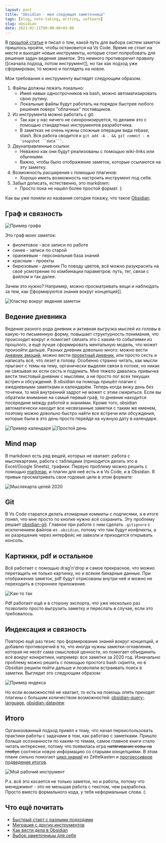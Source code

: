 ```yaml
---
layout: post
title: "Obsidian - моя следующая заметочница"
tags: [blog, note-taking, writing, software]
slug: obsidian
date: 2021-02-21T09:00:00+03:00
---
```


В [прошлой статье](/notes-evolution/) я писал о том, какой путь для выбора систем заметок пришлось пройти, чтобы остановится на Vs Code. Время не стоит на месте и выходят новые инструменты, которые стоит попробовать для решения задач ведения заметок. Это немного противоречит правилу [[сначала подход, потом инструмент]], но так как подход уже сформирован, то можно и поглядеть на новое.

Мои требования к инструменту выглядят следующим образом.

1. Файлы должны лежать локально:
   * Имея навык однострочников на bash, можно автоматизировать свою рутину.
   * Локальные файлы будут работать на порядок быстрее любого решения поверх "облачных" поставщиков.
2. Из инструмента можно работать с git:
   * Так как у нас ничего не синхронизируется, то делаем это с помощью стандартных инструментов разработчика.
   * В заметках не очень нужны сложные операции вида rebase, stash. Вся работа сводится к `git add -A . && git commit - m 'snapshot ``date``'`.
3. Двунаправленные ссылки:
   * Неважно как они будут реализованы с помощью wiki-links или обычными.
   * Важно, чтобы было отображение заметок, которые ссылаются на эту заметку.
4. Возможность расширения с помощью плагинов:
   * Хорошо иметь возможность настроить инструмент под себя.
5. Забыл дописать, естественно, это markdown:
   * Просто пока не нашёл более простой формат. (:

Как вы уже поняли из названия сегодня покажу, что такое [Obsidian](https://obsidian.md/).

## Граф и связность

![Пример графа](/images/Связность%20заметок.png)

Это граф моих заметок:
* фиолетовое - все записи по работе
* синее - записи по старой
* оранжевым - персональная база знаний
* красным - проекты
* бирюзовым - дневник
По поводу цветов, всё можно разукрасить на своё усмотрение по комбинации параметров: путь, тег, связи с файлом и так далее.

Зачем это нужно? Например, можно просматривать вещи и наблюдать за тем, как [[формируются знания вокруг концепций]].

![Кластер вокруг ведения заметок](/images/20210221114859.png)

## Ведение дневника

Ведение разного рода дневник и активная выгрузка мыслей из головы в какую-то письменную форму, повышает структурность понимания, что происходит вокруг и помогает связать это с каким-то событиями из прошлого, а ещё лучше сформировать ментальную модель, что может произойти дальше. Разных дневник довольно много: можно вести [дневник эмоций](https://blog.system-school.ru/2020/10/14/emotions-diary/), можно вести [проектный дневник](https://habr.com/ru/post/116251/), или просто сесть и написать всё, что лезет в голову. Особенно странно читать, как мысли прыгают с темы на тему, органически выделяя связи в потоке, но никак не связывая их если сесть и подумать. Мне тяжело давалась привычка вести текстовый дневник с мыслями, а не просто лог всех текущих встреч и обсуждений. В obsidian на помощь пришёл плагин с ежедневными заметками и календарём. Теперь когда вижу день без точечки, то мой внутренний задрот не может с этим смириться. Если вы обратили внимание на самый первый граф, то дневник находится посередине между работой и знаниями. Кроме того, obsidian автоматически находит все несвязанные заметки с таким же именем, поэтому можно довольно быстро найти все встречи или обсуждения, которые были в это день просто перейдя на нужную дату в календаре.

![Пример календаря](/images/20210221115634.png)
![Простой день](/images/20210221120213.png)

## Mind map

В markdown есть ряд вещей, которых не хватает: работа с мыслекартами, работа с таблицами (приходится делать это в Excel/Google Sheets), графики. Первую проблему можно решить с помощью [markmap](https://markmap.js.org/), и плагин для неё есть и в Vs Code, и в Obsidian. Я привык просматривать свои годовые цели в этом формате:

![Мыслекарта целей 2020](/images/20210221120350.png)

## Git

В Vs Code старался делать атомарные коммиты с подписями, а в итоге понял, что мне просто по кнопке нужно всё сохранить. Эту проблему решает [obsidian-git](https://github.com/denolehov/obsidian-git).
Главное при работе с ним сделать `.gitignore` с исключением файлов из `.obsidian`, потому что там будут конфликты, а их разрешение через интерфейс не завезли и приходится открывать консоль.

## Картинки, pdf и остальное

Всё работает с помощью drag'n'drop и самое прекрасное, что можно перетащить не только картинку, но и всякие бинарные данные. При отображение заметок, pdf будут отрисованы внутри неё и можно не переходить в стороннее приложение.

![Как-то так](/images/20210221125122.png)

Pdf работает ещё и в сторону экспорта, что уже несколько раз позволило просто выгрузить заметку и переслать в случае, если это требовалось.

## Индексация и связность

Повторю ещё раз тезис про формирование знаний вокруг концепций, и добавлю противоречий в то, что иногда нужны заметки-оглавления, которая не несёт сама смысловой ценности, но помогает объединить всё вокруг конкретики, например: все заметки за 2020 год. Изначально проблему можно решить с помощью простого bash скрипта, но в Obsidian решили пойти дальше и позволили встраивать поиск в заметки. Выглядит это следующим образом:

![Пример индекса](/images/20210221122748.png)

Но если возможностей не хватает, то есть на помощь опять приходят плагины с большим количеством возможностей: [obsidian-query-language](https://github.com/jplattel/obsidian-query-language), [obsidian-dataview](https://github.com/blacksmithgu/obsidian-dataview).

## Итого

Организованный подход привёл к тому, что начал переиспользовать практики работы с задачами в том, как работаю с заметками. Пришло больше осознанности по каким-то темам, самое главное книги стало читать интереснее, потому что появилась игра ~~натягивание совы на глобус~~ соотнеси новую информацию со старыми концепциями. В этом плане сильно помогает [цикл знаний](https://zettelkasten.de/posts/knowledge-cycle-efficiently-organize-writing-projects/) из Zettelkasten и [прогрессивное подведение итогов](https://fortelabs.co/blog/progressive-summarization-a-practical-technique-for-designing-discoverable-notes/).

![Мой рабочий инструмент](/images/20210221124035.png)

P.s. всё это касается не только заметок, но и работы, потому что менеджмент - это не меньшая работа с текстом, чем разработка. Просто вместо формального кода, у тебя неформальные слова. (:

## Что ещё почитать

* [Быстрый старт с разными подходами](https://publish.obsidian.md/lyt-kit/_Start+Here)
* [Миграция с других инструментов](https://forum.obsidian.md/t/meta-post-migration-workflows/768)
* [Как вести дела в Obsidian](https://joshwin.imprint.to/post/how-i-use-obsidian-to-manage-my-goals-tasks-notes-and-software-development-knowledge-base)
* [Выбор заметочницы для себя](https://nesslabs.com/how-to-choose-the-right-note-taking-app)
